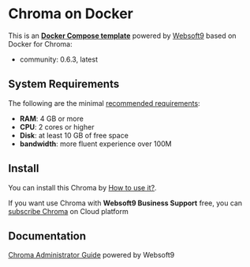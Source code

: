 # Chroma on Docker  

This is an **[Docker Compose template](https://github.com/Websoft9/docker-library)** powered by [Websoft9](https://www.websoft9.com) based on Docker for Chroma:


 - community:  0.6.3, latest


## System Requirements

The following are the minimal [recommended requirements](https://www.trychroma.com):

* **RAM**: 4 GB or more
* **CPU**: 2 cores or higher
* **Disk**: at least 10 GB of free space
* **bandwidth**: more fluent experience over 100M  

## Install

You can install this Chroma by [How to use it?](https://github.com/Websoft9/docker-library#how-to-use-it).   

If you want use Chroma with **Websoft9 Business Support** free, you can [subscribe Chroma](https://www.websoft9.com/apps) on Cloud platform

## Documentation

[Chroma Administrator Guide](https://support.websoft9.com/docs/chroma) powered by Websoft9